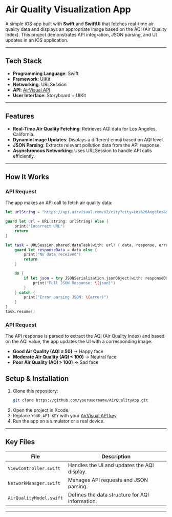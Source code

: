 # **Air Quality Visualization App**

A simple iOS app built with **Swift** and **SwiftUI** that fetches real-time air quality data and displays an appropriate image based on the AQI (Air Quality Index). This project demonstrates API integration, JSON parsing, and UI updates in an iOS application.

---

## **Tech Stack**

- **Programming Language**: Swift  
- **Framework**: UIKit  
- **Networking**: URLSession  
- **API**: [AirVisual API](https://www.iqair.com/air-quality-api)  
- **User Interface**: Storyboard + UIKit  

---

## **Features**

- **Real-Time Air Quality Fetching**: Retrieves AQI data for Los Angeles, California.  
- **Dynamic Image Updates**: Displays a different emoji based on AQI level.  
- **JSON Parsing**: Extracts relevant pollution data from the API response.  
- **Asynchronous Networking**: Uses URLSession to handle API calls efficiently.  

---

## **How It Works**

### **API Request**
The app makes an API call to fetch air quality data:

```swift
let urlString = "https://api.airvisual.com/v2/city?city=Los%20Angeles&state=California&country=USA&key=YOUR_API_KEY"

guard let url = URL(string: urlString) else {
    print("Incorrect URL")
    return
}

let task = URLSession.shared.dataTask(with: url) { data, response, error in
    guard let responseData = data else {
        print("No data received")
        return
    }

    do {
        if let json = try JSONSerialization.jsonObject(with: responseData, options: []) as? [String: Any] {
            print("Full JSON Response: \(json)")
        }
    } catch {
        print("Error parsing JSON: \(error)")
    }
}
task.resume()
```

### **API Request**
The API response is parsed to extract the AQI (Air Quality Index) and based on the AQI value, the app updates the UI with a corresponding image:  
   - **Good Air Quality (AQI ≤ 50)** → Happy face  
   - **Moderate Air Quality (AQI ≤ 100)** → Neutral face  
   - **Poor Air Quality (AQI > 100)** → Sad face  


## **Setup & Installation**

1. Clone this repository:
   ```bash
   git clone https://github.com/yourusername/AirQualityApp.git
   ```
2. Open the project in Xcode.  
3. Replace `YOUR_API_KEY` with your [AirVisual API key](https://www.iqair.com/air-quality-api).  
4. Run the app on a simulator or a real device.  

---

## **Key Files**

| **File**               | **Description**                                       |
|------------------------|-------------------------------------------------------|
| `ViewController.swift` | Handles the UI and updates the AQI display.          |
| `NetworkManager.swift` | Manages API requests and JSON parsing.               |
| `AirQualityModel.swift` | Defines the data structure for AQI information.     |

---
